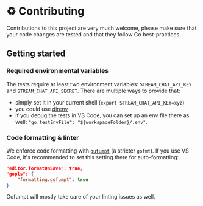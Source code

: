 # :recycle: Contributing

Contributions to this project are very much welcome, please make sure that your code changes are tested and that they follow
Go best-practices.

## Getting started

### Required environmental variables

The tests require at least two environment variables: `STREAM_CHAT_API_KEY` and `STREAM_CHAT_API_SECRET`. There are multiple ways to provide that:
- simply set it in your current shell (`export STREAM_CHAT_API_KEY=xyz`)
- you could use [direnv](https://direnv.net/)
- if you debug the tests in VS Code, you can set up an env file there as well: `"go.testEnvFile": "${workspaceFolder}/.env"`.

### Code formatting & linter

We enforce code formatting with [`gufumpt`](https://github.com/mvdan/gofumpt) (a stricter `gofmt`). If you use VS Code, it's recommended to set this setting there for auto-formatting:

```json
"editor.formatOnSave": true,
"gopls": {
    "formatting.gofumpt": true
}
```

Gofumpt will mostly take care of your linting issues as well.
